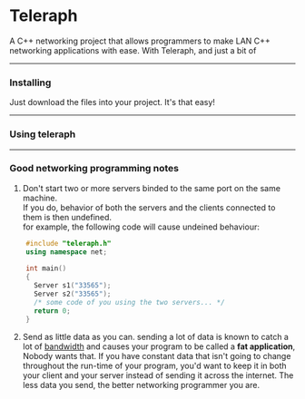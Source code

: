 # Teleraph

A C++ networking project that allows programmers to make LAN C++ networking applications with ease.
With Teleraph, and just a bit of 

---

### Installing

Just download the files into your project. It's that easy!

---

### Using teleraph



---

### Good networking programming notes

1. Don't start two or more servers binded to the same port on the same machine.\
If you do, behavior of both the servers and the clients connected to them is then undefined.\
for example, the following code will cause undeined behaviour:
```C++
    #include "teleraph.h"
    using namespace net;
    
    int main()
    {
      Server s1("33565");
      Server s2("33565");
      /* some code of you using the two servers... */
      return 0;
    }
```

2. Send as little data as you can. sending a lot of data is known to catch a lot of [bandwidth](https://en.wikipedia.org/wiki/Bandwidth_(computing) "Bandwith (computing)") and causes your program to be called a **fat application**, Nobody wants that. If you have constant data that isn't going to change throughout the run-time of your program, you'd want to keep it in both your client and your server instead of sending it across the internet. The less data you send, the better networking programmer you are.
